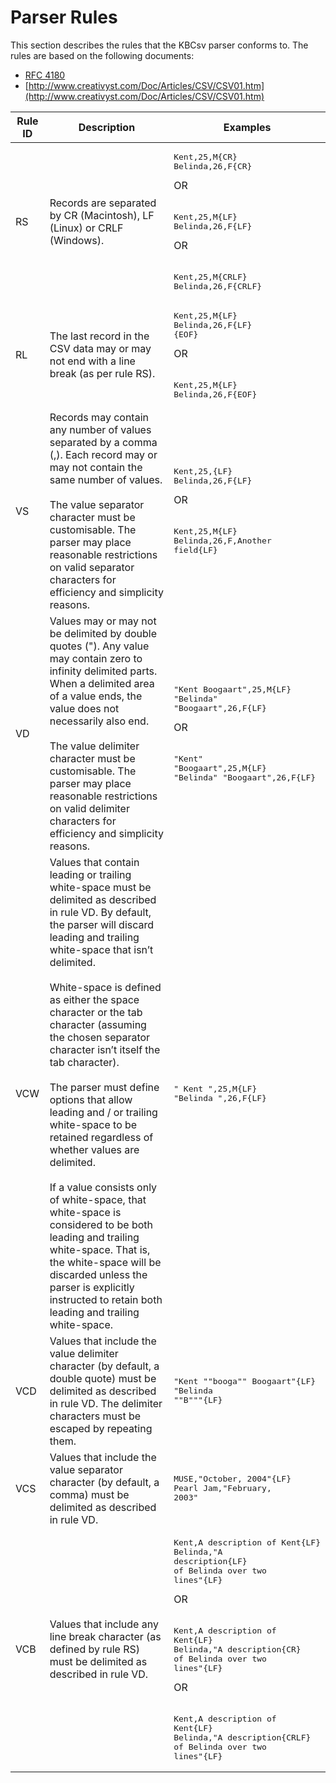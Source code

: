 # Parser Rules

This section describes the rules that the KBCsv parser conforms to. The rules are based on the following documents: 

* [RFC 4180](http://www.ietf.org/rfc/rfc4180.txt)
* [http://www.creativyst.com/Doc/Articles/CSV/CSV01.htm](http://www.creativyst.com/Doc/Articles/CSV/CSV01.htm)

|Rule ID|Description|Examples|
|-------|-----------|--------|
|RS|Records are separated by CR (Macintosh), LF (Linux) or CRLF (Windows).|<pre>Kent,25,M{CR}<br />Belinda,26,F{CR}</pre>OR<br /><br /><pre>Kent,25,M{LF}<br />Belinda,26,F{LF}</pre>OR<br /><br /><pre>Kent,25,M{CRLF}<br />Belinda,26,F{CRLF}</pre>|
|RL|The last record in the CSV data may or may not end with a line break (as per rule RS).|<pre>Kent,25,M{LF}<br />Belinda,26,F{LF}<br />{EOF}</pre>OR<br /><br /><pre>Kent,25,M{LF}<br />Belinda,26,F{EOF}</pre>|
|VS|Records may contain any number of values separated by a comma (,). Each record may or may not contain the same number of values.<br /><br />The value separator character must be customisable. The parser may place reasonable restrictions on valid separator characters for efficiency and simplicity reasons.|<pre>Kent,25,{LF}<br />Belinda,26,F{LF}</pre>OR<br /><br /><pre>Kent,25,M{LF}<br />Belinda,26,F,Another field{LF}</pre>|
|VD|Values may or may not be delimited by double quotes ("). Any value may contain zero to infinity delimited parts. When a delimited area of a value ends, the value does not necessarily also end.<br /><br />The value delimiter character must be customisable. The parser may place reasonable restrictions on valid delimiter characters for efficiency and simplicity reasons.|<pre>"Kent Boogaart",25,M{LF}<br />"Belinda" "Boogaart",26,F{LF}</pre>OR<br /><br /><pre>"Kent" "Boogaart",25,M{LF}<br />"Belinda" "Boogaart",26,F{LF}</pre>|
|VCW|Values that contain leading or trailing white-space must be delimited as described in rule VD. By default, the parser will discard leading and trailing white-space that isn’t delimited.<br /><br />White-space is defined as either the space character or the tab character (assuming the chosen separator character isn’t itself the tab character).<br /><br />The parser must define options that allow leading and / or trailing white-space to be retained regardless of whether values are delimited.<br /><br />If a value consists only of white-space, that white-space is considered to be both leading and trailing white-space. That is, the white-space will be discarded unless the parser is explicitly instructed to retain both leading and trailing white-space.|<pre>"  Kent  ",25,M{LF}<br />"Belinda  ",26,F{LF}</pre>|
|VCD|Values that include the value delimiter character (by default, a double quote) must be delimited as described in rule VD. The delimiter characters must be escaped by repeating them.|<pre>"Kent ""booga"" Boogaart"{LF}<br />"Belinda ""B"""{LF}</pre>|
|VCS|Values that include the value separator character (by default, a comma) must be delimited as described in rule VD.|<pre>MUSE,"October, 2004"{LF}<br />Pearl Jam,"February, 2003"</pre>|
|VCB|Values that include any line break character (as defined by rule RS) must be delimited as described in rule VD.|<pre>Kent,A description of Kent{LF}<br />Belinda,"A description{LF}<br />of Belinda over two lines"{LF}</pre>OR<br /><br /><pre>Kent,A description of Kent{LF}<br />Belinda,"A description{CR}<br />of Belinda over two lines"{LF}</pre>OR<br /><br /><pre>Kent,A description of Kent{LF}<br />Belinda,"A description{CRLF}<br />of Belinda over two lines"{LF}</pre>